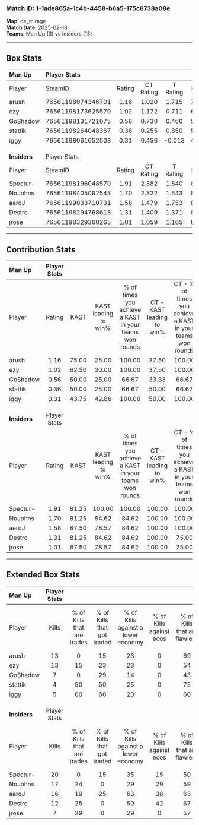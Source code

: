 ### Match ID: 1-1ade865a-1c4b-4458-b6a5-175c6738a08e  
**Map**: de_mirage  
**Match Date**: 2025-02-18  
**Teams**: Man Up (3) vs Insiders (13)  

---  

## Box Stats  

| **Man Up**   | Player Stats      |        |           |          |       |       |       |         |        |      |     |
| :- | :- | :-: | :-: | :-: | :-: | :-: | :-: | :-: | :-: | :-: | :-: |
| Player       | SteamID           | Rating | CT Rating | T Rating | KAST  |  ADR  | Kills | Assists | Deaths | K/D  | HS% |
| arush        | 76561198074346701 |  1.16  |   1.020   |  1.715   | 75.00 | 103.1 |  13   |    3    |   15   | 0.87 | 76  |
| ezy          | 76561198173625570 |  1.02  |   1.172   |  0.711   | 62.50 | 80.4  |  13   |    2    |   14   | 0.93 | 69  |
| GoShadow     | 76561198131721075 |  0.56  |   0.730   |  0.460   | 50.00 | 61.6  |   7   |    4    |   14   | 0.50 | 85  |
| stattik      | 76561198264048367 |  0.36  |   0.255   |  0.850   | 50.00 | 55.1  |   4   |    6    |   15   | 0.27 | 25  |
| iggy         | 76561198061652508 |  0.31  |   0.456   |  -0.013  | 43.75 | 33.8  |   5   |    2    |   14   | 0.36 | 60  |
|              |                   |        |           |          |       |       |       |         |        |      |     |
|              |                   |        |           |          |       |       |       |         |        |      |     |
|              |                   |        |           |          |       |       |       |         |        |      |     |
| **Insiders** | Player Stats      |        |           |          |       |       |       |         |        |      |     |
| Player       | SteamID           | Rating | CT Rating | T Rating | KAST  |  ADR  | Kills | Assists | Deaths | K/D  | HS% |
| Spectur-     | 76561198196048570 |  1.91  |   2.382   |  1.840   | 81.25 | 125.3 |  20   |    6    |   8    | 2.50 | 50  |
| NoJohns      | 76561198405092543 |  1.70  |   2.322   |  1.543   | 81.25 | 103.9 |  17   |    5    |   7    | 2.43 | 47  |
| aeroJ        | 76561199033710731 |  1.58  |   1.479   |  1.753   | 87.50 | 108.8 |  16   |    5    |   11   | 1.45 | 37  |
| Destro       | 76561198294768618 |  1.31  |   1.409   |  1.371   | 81.25 | 68.1  |  12   |    4    |   7    | 1.71 | 58  |
| jrose        | 76561198329360265 |  1.01  |   1.059   |  1.165   | 87.50 | 57.3  |   7   |    7    |   9    | 0.78 | 28  |
---  

## Contribution Stats  

| **Man Up**   | Player Stats |       |                      |                                                        |                           |                                                             |                          |                                                            |
| :- | :-: | :-: | :-: | :-: | :-: | :-: | :-: | :-: |
| Player       |    Rating    | KAST  | KAST leading to win% | % of times you achieve a KAST in your teams won rounds | CT - KAST leading to win% | CT - % of times you achieve a KAST in your teams won rounds | T - KAST leading to win% | T - % of times you achieve a KAST in your teams won rounds |
| arush        |     1.16     | 75.00 |        25.00         |                         100.00                         |           37.50           |                           100.00                            |           0.00           |                            0.00                            |
| ezy          |     1.02     | 62.50 |        30.00         |                         100.00                         |           37.50           |                           100.00                            |           0.00           |                            0.00                            |
| GoShadow     |     0.56     | 50.00 |        25.00         |                         66.67                          |           33.33           |                            66.67                            |           0.00           |                            0.00                            |
| stattik      |     0.36     | 50.00 |        25.00         |                         66.67                          |           50.00           |                            66.67                            |           0.00           |                            0.00                            |
| iggy         |     0.31     | 43.75 |        42.86         |                         100.00                         |           50.00           |                           100.00                            |           0.00           |                            0.00                            |
|              |              |       |                      |                                                        |                           |                                                             |                          |                                                            |
|              |              |       |                      |                                                        |                           |                                                             |                          |                                                            |
|              |              |       |                      |                                                        |                           |                                                             |                          |                                                            |
| **Insiders** | Player Stats |       |                      |                                                        |                           |                                                             |                          |                                                            |
| Player       |    Rating    | KAST  | KAST leading to win% | % of times you achieve a KAST in your teams won rounds | CT - KAST leading to win% | CT - % of times you achieve a KAST in your teams won rounds | T - KAST leading to win% | T - % of times you achieve a KAST in your teams won rounds |
| Spectur-     |     1.91     | 81.25 |        100.00        |                         100.00                         |          100.00           |                           100.00                            |          100.00          |                           100.00                           |
| NoJohns      |     1.70     | 81.25 |        84.62         |                         84.62                          |          100.00           |                           100.00                            |          77.78           |                           77.78                            |
| aeroJ        |     1.58     | 87.50 |        78.57         |                         84.62                          |          100.00           |                           100.00                            |          70.00           |                           77.78                            |
| Destro       |     1.31     | 81.25 |        84.62         |                         84.62                          |          100.00           |                            75.00                            |          80.00           |                           88.89                            |
| jrose        |     1.01     | 87.50 |        78.57         |                         84.62                          |          100.00           |                            75.00                            |          72.73           |                           88.89                            |
---  

## Extended Box Stats  

| **Man Up**   | Player Stats |                            |                            |                                    |                         |                              |                                 |        |                             |                                     |                          |                               |                            |
| :- | :-: | :-: | :-: | :-: | :-: | :-: | :-: | :-: | :-: | :-: | :-: | :-: | :-: |
| Player       |    Kills     | % of Kills that are trades | % of Kills that got traded | % of Kills against a lower economy | % of Kills against ecos | % of Kills that are flawless | % of Kills that are close duels | Deaths | % of Deaths that get traded | % of Deaths against a lower economy | % of Deaths against ecos | % of Deaths that are flawless | % of Deaths that are close |
| arush        |      13      |             0              |             15             |                 23                 |            0            |              69              |                8                |   15   |              7              |                 20                  |            0             |              47               |             0              |
| ezy          |      13      |             15             |             23             |                 23                 |            0            |              54              |                0                |   14   |              7              |                 21                  |            0             |              43               |             7              |
| GoShadow     |      7       |             0              |             29             |                 14                 |            0            |              43              |               14                |   14   |             21              |                 21                  |            0             |              71               |             0              |
| stattik      |      4       |             50             |             50             |                 25                 |            0            |              75              |                0                |   15   |              7              |                 20                  |            0             |              53               |             7              |
| iggy         |      5       |             60             |             60             |                 20                 |            0            |              60              |               20                |   14   |              7              |                 14                  |            0             |              79               |             7              |
|              |              |                            |                            |                                    |                         |                              |                                 |        |                             |                                     |                          |                               |                            |
|              |              |                            |                            |                                    |                         |                              |                                 |        |                             |                                     |                          |                               |                            |
|              |              |                            |                            |                                    |                         |                              |                                 |        |                             |                                     |                          |                               |                            |
| **Insiders** | Player Stats |                            |                            |                                    |                         |                              |                                 |        |                             |                                     |                          |                               |                            |
| Player       |    Kills     | % of Kills that are trades | % of Kills that got traded | % of Kills against a lower economy | % of Kills against ecos | % of Kills that are flawless | % of Kills that are close duels | Deaths | % of Deaths that get traded | % of Deaths against a lower economy | % of Deaths against ecos | % of Deaths that are flawless | % of Deaths that are close |
| Spectur-     |      20      |             0              |             15             |                 35                 |           15            |              50              |                0                |   8    |             25              |                 50                  |            25            |              63               |             0              |
| NoJohns      |      17      |             24             |             0              |                 29                 |           29            |              59              |                0                |   7    |             14              |                 57                  |            14            |              43               |             0              |
| aeroJ        |      16      |             19             |             25             |                 63                 |           38            |              63              |                6                |   11   |             27              |                 18                  |            9             |              64               |             9              |
| Destro       |      12      |             25             |             0              |                 50                 |           42            |              67              |               17                |   7    |             29              |                 57                  |            29            |              71               |             0              |
| jrose        |      7       |             29             |             0              |                 29                 |            0            |              57              |                0                |   9    |             44              |                 22                  |            11            |              56               |             22             |
